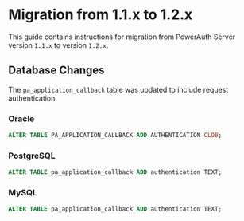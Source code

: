 # Migration from 1.1.x to 1.2.x

This guide contains instructions for migration from PowerAuth Server version `1.1.x` to version `1.2.x`.

## Database Changes

The `pa_application_callback` table was updated to include request authentication. 

### Oracle

```sql
ALTER TABLE PA_APPLICATION_CALLBACK ADD AUTHENTICATION CLOB;
```

### PostgreSQL

```sql
ALTER TABLE pa_application_callback ADD authentication TEXT;
```

### MySQL

```sql
ALTER TABLE pa_application_callback ADD authentication TEXT;
```
